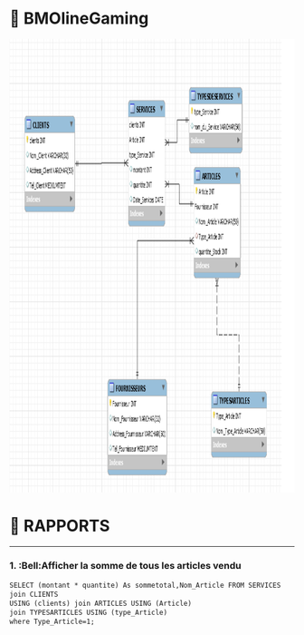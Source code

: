 # :pushpin: BMOlineGaming 
<img src="BMOline3.PNG" height="800" witdth="900"></img> 

# :pushpin: RAPPORTS
--- 
### 1. :Bell:Afficher la somme de tous les articles vendu

```
SELECT (montant * quantite) As sommetotal,Nom_Article FROM SERVICES join CLIENTS 
USING (clients) join ARTICLES USING (Article) 
join TYPESARTICLES USING (type_Article)
where Type_Article=1;

```
